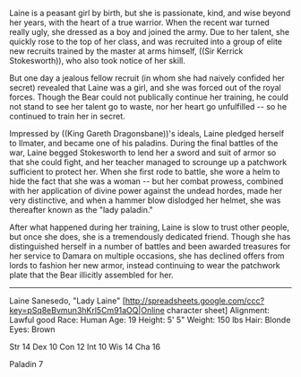 Laine is a peasant girl by birth, but she is passionate, kind, and wise beyond her years, with the heart of a true warrior. When the recent war turned really ugly, she dressed as a boy and joined the army. Due to her talent, she quickly rose to the top of her class, and was recruited into a group of elite new recruits trained by the master at arms himself, ((Sir Kerrick Stokesworth)), who also took notice of her skill.

But one day a jealous fellow recruit (in whom she had naively confided her secret) revealed that Laine was a girl, and she was forced out of the royal forces. Though the Bear could not publically continue her training, he could not stand to see her talent go to waste, nor her heart go unfulfilled -- so he continued to train her in secret.

Impressed by ((King Gareth Dragonsbane))'s ideals, Laine pledged herself to Ilmater, and became one of his paladins. During the final battles of the war, Laine begged Stokesworth to lend her a sword and suit of armor so that she could fight, and her teacher managed to scrounge up a patchwork sufficient to protect her. When she first rode to battle, she wore a helm to hide the fact that she was a woman -- but her combat prowess, combined with her application of divine power against the undead hordes, made her very distinctive, and when a hammer blow dislodged her helmet, she was thereafter known as the &quot;lady paladin.&quot;

After what happened during her training, Laine is slow to trust other people, but once she does, she is a tremendously dedicated friend. Though she has distinguished herself in a number of battles and been awarded treasures for her service to Damara on multiple occasions, she has declined offers from lords to fashion her new armor, instead continuing to wear the patchwork plate that the Bear illicitly assembled for her.

-----

Laine Sanesedo, &quot;Lady Laine&quot;
[http://spreadsheets.google.com/ccc?key=pSq8eBvmun3hKrl5Cm91aOQ|Online character sheet]
Alignment: Lawful good
Race: Human
Age: 19
Height: 5' 5&quot;
Weight: 150 lbs
Hair: Blonde
Eyes: Brown

Str 14
Dex 10
Con 12
Int 10
Wis 14
Cha 16

Paladin 7
